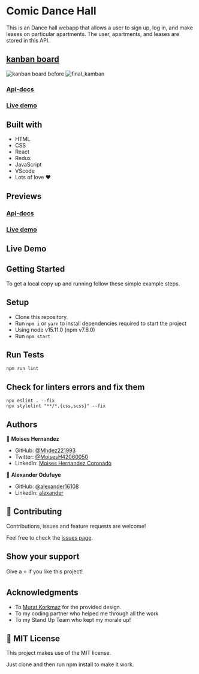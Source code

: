 # Comic Dance Hall
This is an Dance hall webapp that allows a user to sign up, log in, and make leases on particular apartments. The user, apartments, and leases are stored in this API.

[kanban board](https://github.com/alexander16108/comic-dance-frontend-app/projects/1)
-------------------------
![kanban board before](https://user-images.githubusercontent.com/60612329/160345329-abd16358-38cc-403a-9b5c-47877230242a.png)
![final_kamban](https://user-images.githubusercontent.com/67757001/162409008-a1736fc8-0e09-4d9c-9fc4-d15cd211d63d.PNG)


### [Api-docs](https://comic-dance-club.herokuapp.com/api-docs/index.html)
### [Live demo](https://comic-dance-club.herokuapp.com)


## Built with

- HTML
- CSS
- React
- Redux
- JavaScript
- VScode
- Lots of love :heart:


## Previews

### [Api-docs](https://comic-dance-club.herokuapp.com/api-docs/index.html)
### [Live demo](https://comic-dance-club.herokuapp.com)


## Live Demo


## Getting Started

To get a local copy up and running follow these simple example steps.

## Setup

- Clone this repository.
- Run ``npm i`` or ``yarn`` to install dependencies required to start the project
- Using node v15.11.0 (npm v7.6.0)
- Run ``npm start``

## Run Tests

```
npm run lint
```

## Check for linters errors and fix them
```
npx eslint . --fix
npx stylelint "**/*.{css,scss}" --fix
```

## Authors

👤 **Moises Hernandez**

- GitHub: [@Mhdez221993](https://github.com/Mhdez221993)
- Twitter: [@MoisesH42060050](https://twitter.com/MoisesH42060050)
- LinkedIn: [Moises Hernandez Coronado](https://www.linkedin.com/in/moises-hernandez-9bbb17145/)

👤 **Alexander Odufuye**

- GitHub: [@alexander16108](https://github.com/alexander16108)
- LinkedIn: [alexander](https://www.linkedin.com/in/codingrex/)


## 🤝 Contributing
Contributions, issues and feature requests are welcome!

Feel free to check the [issues page](https://github.com/alexander16108/comic-dance-frontend-app/issues).

## Show your support

Give a ⭐️ if you like this project!

## Acknowledgments

- To [Murat Korkmaz](https://www.behance.net/muratk) for the provided design.
- To my coding partner who helped me through all the work
- To my Stand Up Team who kept my morale up!

## 📝 MIT License

This project makes use of the MIT license.

Just clone and then run npm install to make it work.
